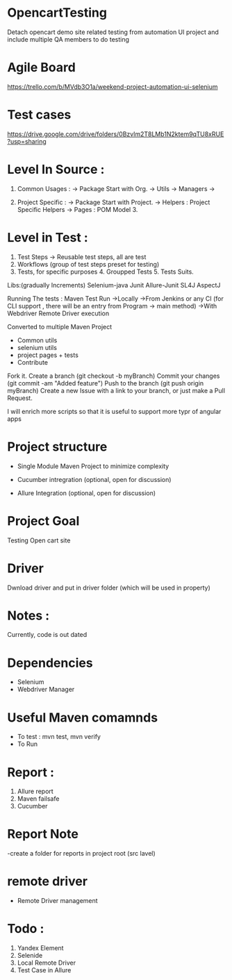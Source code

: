 # OpencartTesting
Detach opencart demo site related testing from automation UI project
and include multiple QA members to do testing

# Agile Board 
https://trello.com/b/MVdb3O1a/weekend-project-automation-ui-selenium

# Test cases 
https://drive.google.com/drive/folders/0Bzvlm2T8LMb1N2ktem9qTU8xRUE?usp=sharing


# Level In Source : 

1. Common Usages : -> Package Start with Org. -> Utils -> Managers -> 

2. Project Specific : -> Package Start with Project. -> Helpers : Project Specific Helpers -> Pages : POM Model 3.

# Level in Test : 

1. Test Steps -> Reusable test steps, all are test 
2. Workflows (group of test steps preset for testing) 
3. Tests, for specific purposes 4. Groupped Tests 5. Tests Suits.

Libs:(gradually Increments) Selenium-java Junit Allure-Junit SL4J AspectJ

Running The tests : Maven Test Run ->Locally ->From Jenkins or any CI (for CLI support , there will be an entry from Program -> main method) ->With Webdriver Remote Driver execution

Converted to multiple Maven Project
- Common utils
- selenium utils
 - project pages + tests
 - Contribute

Fork it. Create a branch (git checkout -b myBranch) Commit your changes (git commit -am "Added feature") Push to the branch (git push origin myBranch) Create a new Issue with a link to your branch, or just make a Pull Request.

I will enrich more scripts so that it is useful to support more typr of angular apps

# Project structure 
 - Single Module Maven Project to minimize complexity 
 
 - Cucumber intregration (optional, open for discussion)
 
 - Allure Integration (optional, open for discussion)

# Project Goal 
Testing Open cart site

# Driver 
Dwnload driver and put in driver folder (which will be used in property) 

# Notes : 
Currently, code is out dated 
# Dependencies 
 - Selenium 
 - Webdriver Manager
# Useful Maven comamnds 
- To test : mvn test, mvn verify
- To Run 

# Report : 
1. Allure report
2. Maven failsafe 
3. Cucumber 

# Report Note 
-create a folder for reports in project root (src lavel)  

# remote driver 
- Remote Driver management 

# Todo : 
1. Yandex Element 
2. Selenide
3. Local Remote Driver
4. Test Case in Allure

